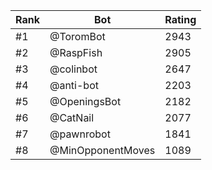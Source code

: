 Rank|Bot|Rating
---|---|---
#1|@ToromBot|2943
#2|@RaspFish|2905
#3|@colinbot|2647
#4|@anti-bot|2203
#5|@OpeningsBot|2182
#6|@CatNail|2077
#7|@pawnrobot|1841
#8|@MinOpponentMoves|1089
